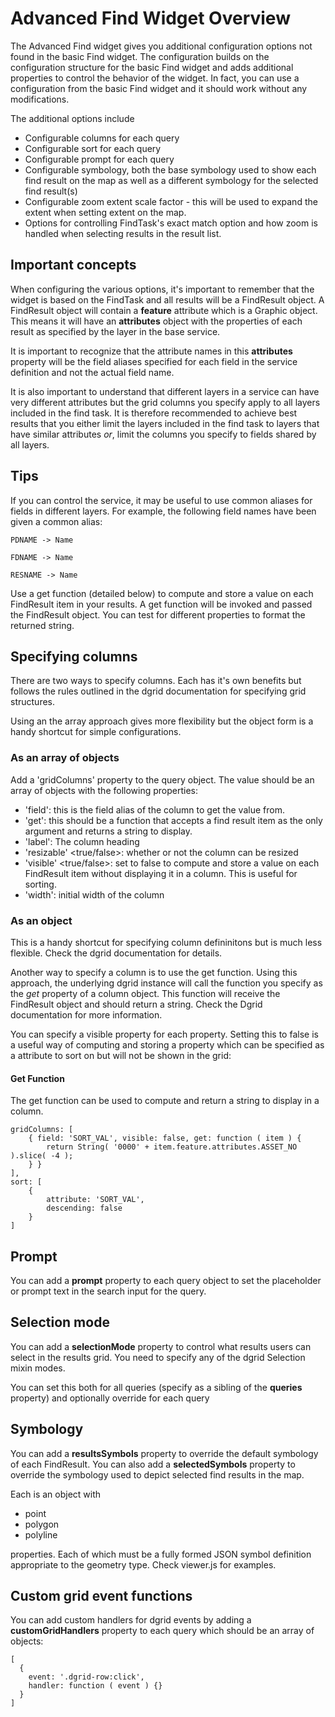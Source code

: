 # Advanced Find Widget Overview

The Advanced Find widget gives you additional configuration options not found in the basic Find widget.  The configuration builds on the configuration structure for the basic Find widget and adds additional properties to control the behavior of the widget.  In fact, you can use a configuration from the basic Find widget and it should work without any modifications.

The additional options include

* Configurable columns for each query
* Configurable sort for each query
* Configurable prompt for each query
* Configurable symbology, both the base symbology used to show each find result on the map as well as a different symbology for the selected find result(s)
* Configurable zoom extent scale factor - this will be used to expand the extent when setting extent on the map.
* Options for controlling FindTask's exact match option and how zoom is handled when selecting results in the result list.

## Important concepts

When configuring the various options, it's important to remember that the widget is based on the FindTask and all results will be a FindResult object.  A FindResult object will contain a **feature** attribute which is a Graphic object.  This means it will have an **attributes** object with the properties of each result as specified by the layer in the base service.

It is important to recognize that the attribute names in this **attributes** property will be the field aliases specified for each field in the service definition and not the actual field name.

It is also important to understand that different layers in a service can have very different attributes but the grid columns you specify apply to all layers included in the find task.  It is therefore recommended to achieve best results that you either limit the layers included in the find task to layers that have similar attributes *or*, limit the columns you specify to fields shared by all layers.

## Tips

If you can control the service, it may be useful to use common aliases for fields in different layers.  For example, the following field names have been given a common alias:

```
PDNAME -> Name
```

```
FDNAME -> Name
```

```
RESNAME -> Name
```

Use a get function (detailed below) to compute and store a value on each FindResult item in your results.  A get function will be invoked and passed the FindResult object.  You can test for different properties to format the returned string.


## Specifying columns

There are two ways to specify columns.  Each has it's own benefits but follows the rules outlined in the dgrid documentation for specifying grid structures.

Using an the array approach gives more flexibility but the object form is a handy shortcut for simple configurations.

### As an array of objects

Add a 'gridColumns' property to the query object.  The value should be an array of objects with the following properties:

- 'field': this is the field alias of the column to get the value from.
- 'get': this should be a function that accepts a find result item as the only argument and returns a string to display.
- 'label': The column heading
- 'resizable' <true/false>: whether or not the column can be resized
- 'visible' <true/false>: set to false to compute and store a value on each FindResult item without displaying it in a column.  This is useful for sorting.
- 'width': initial width of the column


### As an object

This is a handy shortcut for specifying column defininitons but is much less flexible.  Check the dgrid documentation for details.

Another way to specify a column is to use the get function.  Using this approach, the underlying dgrid instance will call the function you specify as the *get* property of a column object.  This function will receive the FindResult object and should return a string.  Check the Dgrid documentation for more information.

You can specify a visible property for each property.  Setting this to false is a useful way of computing and storing a property which can be specified as a attribute to sort on but will not be shown in the grid:

#### Get Function

The get function can be used to compute and return a string to display in a column.
```
gridColumns: [
    { field: 'SORT_VAL', visible: false, get: function ( item ) {
        return String( '0000' + item.feature.attributes.ASSET_NO ).slice( -4 );
    } }
],
sort: [
    {
        attribute: 'SORT_VAL',
        descending: false
    }
]
```

## Prompt

You can add a **prompt** property to each query object to set the placeholder or prompt text in the search input for the query.

## Selection mode

You can add a **selectionMode** property to control what results users can select in the results grid.  You need to specify any of the dgrid Selection mixin modes.

You can set this both for all queries (specify as a sibling of the **queries** property) and optionally override for each query

## Symbology

You can add a **resultsSymbols** property to override the default symbology of each FindResult.  You can also add a **selectedSymbols** property to override the symbology used to depict selected find results in the map.

Each is an object with

* point
* polygon
* polyline

properties.  Each of which must be a fully formed JSON symbol definition appropriate to the geometry type.  Check viewer.js for examples.


## Custom grid event functions

You can add custom handlers for dgrid events by adding a **customGridHandlers** property to each query which should be an array of objects:

```
[
  {
    event: '.dgrid-row:click',
    handler: function ( event ) {}
  }
]
```




